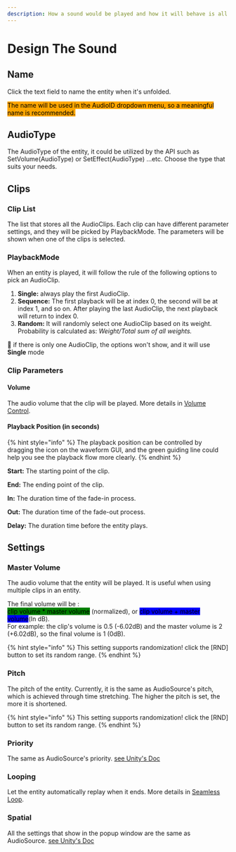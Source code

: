 ```yaml
---
description: How a sound would be played and how it will behave is all set in Entity.
---
```


# Design The Sound

## Name

Click the text field to name the entity when it's unfolded.&#x20;

<mark style="background-color:orange;">The name will be used in the AudioID dropdown menu, so a meaningful name is recommended.</mark>

## AudioType

The AudioType of the entity, it could be utilized by the API such as SetVolume(AudioType) or SetEffect(AudioType) ...etc. Choose the type that suits your needs.

## Clips

### Clip List

The list that stores all the AudioClips. Each clip can have different parameter settings, and they will be picked by PlaybackMode. The parameters will be shown when one of the clips is selected.

### PlaybackMode

When an entity is played, it will follow the rule of the following options to pick an AudioClip.

1. **Single:** always play the first AudioClip.
2. **Sequence:** The first playback will be at index 0, the second will be at index 1, and so on. After playing the last AudioClip, the next playback will return to index 0.
3. **Random:** It will randomly select one AudioClip based on its weight. Probability is calculated as: _Weight/Total sum of all weights._

🔔 if there is only one AudioClip, the options won't show, and it will use **Single** mode



### Clip Parameters

#### Volume

The audio volume that the clip will be played. More details in [Volume Control](volume-control.md).

#### Playback Position (in seconds)

{% hint style="info" %}
The playback position can be controlled by dragging the icon on the waveform GUI, and the green guiding line could help you see the playback flow more clearly.
{% endhint %}

**Start:** The starting point of the clip.

**End:** The ending point of the clip.

**In:** The duration time of the fade-in process.

**Out:** The duration time of the fade-out process.

**Delay:** The duration time before the entity plays.



## Settings

### Master Volume

The audio volume that the entity will be played. It is useful when using multiple clips in an entity.

The final volume will be :\
<mark style="background-color:green;">clip volume \* master volume</mark> (normalized), or <mark style="background-color:blue;">clip volume + master volume</mark>(In dB).\
For example: the clip's volume is 0.5 (-6.02dB) and the master volume is 2 (+6.02dB), so the final volume is 1 (0dB).

{% hint style="info" %}
This setting supports randomization! click the \[RND] button to set its random range.
{% endhint %}

### Pitch

The pitch of the entity. Currently, it is the same as AudioSource's pitch, which is achieved through time stretching. The higher the pitch is set, the more it is shortened.

{% hint style="info" %}
This setting supports randomization! click the \[RND] button to set its random range.
{% endhint %}

### Priority

The same as AudioSource's priority. [see Unity's Doc](https://docs.unity3d.com/Manual/class-AudioSource.html)

### Looping

Let the entity automatically replay when it ends. More details in [Seamless Loop](seamless-loop.md).

### Spatial

All the settings that show in the popup window are the same as AudioSource. [see Unity's Doc](https://docs.unity3d.com/Manual/class-AudioSource.html)
